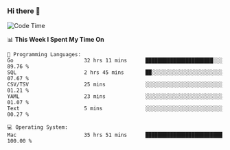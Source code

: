 ### Hi there 👋

<!--
**CrazyCollin/crazycollin** is a ✨ _special_ ✨ repository because its `README.md` (this file) appears on your GitHub profile.

Here are some ideas to get you started:

- 🔭 I’m currently working on ...
- 🌱 I’m currently learning ...
- 👯 I’m looking to collaborate on ...
- 🤔 I’m looking for help with ...
- 💬 Ask me about ...
- 📫 How to reach me: ...
- 😄 Pronouns: ...
- ⚡ Fun fact: ...
-->

<!--START_SECTION:waka-->
![Code Time](http://img.shields.io/badge/Code%20Time-2%2C112%20hrs%2032%20mins-blue)

📊 **This Week I Spent My Time On** 

```text
💬 Programming Languages: 
Go                       32 hrs 11 mins      ██████████████████████░░░   89.76 % 
SQL                      2 hrs 45 mins       ██░░░░░░░░░░░░░░░░░░░░░░░   07.67 % 
CSV/TSV                  25 mins             ░░░░░░░░░░░░░░░░░░░░░░░░░   01.21 % 
YAML                     23 mins             ░░░░░░░░░░░░░░░░░░░░░░░░░   01.07 % 
Text                     5 mins              ░░░░░░░░░░░░░░░░░░░░░░░░░   00.27 % 

💻 Operating System: 
Mac                      35 hrs 51 mins      █████████████████████████   100.00 % 
```


<!--END_SECTION:waka-->
